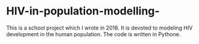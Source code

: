 # HIV-in-population-modelling-
This is a school project which I wrote in 2018. It is devoted to modeling HIV development in the human population. The code is written in Pythone.
